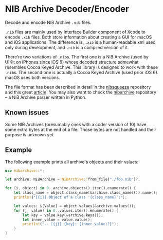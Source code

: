 # NIB Archive Decoder/Encoder

Decode and encode NIB Archive `.nib` files.

`.nib` files are mainly used by Interface Builder component of Xcode to encode `.xib` files.
Both store information about creating a GUI for macOS and iOS applications.
The difference is, `.xib` is a human-readable xml used only during development,
and `.nib` is a compiled version of it.

There're two variations of `.nib`s. The first one is a NIB Archive (used by UIKit
on iPhones since iOS 6) whose decoded structure somewhat resembles Cocoa Keyed
Archive. This library is designed to work with these `.nib`s.
The second one is actually a Cocoa Keyed Archive (used prior iOS 6).
macOS uses both versions.

The file format has been described in detail in the
[nibsqueeze](https://github.com/matsmattsson/nibsqueeze/blob/master/NibArchive.md) repository
and this great [article](https://www.mothersruin.com/software/Archaeology/reverse/uinib.html).
You may also want to check the [nibarchive](https://github.com/MatrixEditor/nibarchive) repository –
a NIB Archive parser written in Python.

## Known issues

Some NIB Archives (presumably ones with a coder version of 10) have some extra bytes
at the end of a file. Those bytes are not handled and their purpose is unknown yet.

## Example

The following example prints all archive's objects and their values:

```rust
use nibarchive::*;

let archive: NIBArchive = NIBArchive::from_file("./foo.nib")?;

for (i, object) in 0..archive.objects().iter().enumerate() {
    let class_name = object.class_name(&archive.class_names()).name();
    println!("[{i}] Object of a class '{class_name}':");

    let values: &[Value] = object.values(&archive.values());
    for (j, value) in 0..values.iter().enumerate() {
        let key = value.key(&archive.keys());
        let inner_value = value.value();
        println!("-- [{j}] {key}: {inner_value:?}");
    }
}
```
